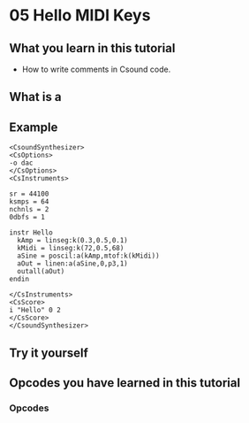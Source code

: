 # 05 Hello MIDI Keys


## What you learn in this tutorial

- How to write comments in Csound code.


## What is a 


## Example



~~~csound
<CsoundSynthesizer>
<CsOptions>
-o dac
</CsOptions>
<CsInstruments>

sr = 44100
ksmps = 64
nchnls = 2
0dbfs = 1

instr Hello
  kAmp = linseg:k(0.3,0.5,0.1)
  kMidi = linseg:k(72,0.5,68)
  aSine = poscil:a(kAmp,mtof:k(kMidi))
  aOut = linen:a(aSine,0,p3,1)
  outall(aOut)
endin

</CsInstruments>
<CsScore>
i "Hello" 0 2
</CsScore>
</CsoundSynthesizer>
~~~

## 

## Try it yourself



## Opcodes you have learned in this tutorial
### Opcodes

